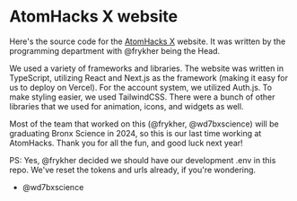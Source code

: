# AtomHacks X website

Here's the source code for the [AtomHacks X](https://atomhacks.org) website. It was written by the programming department with @frykher being the Head.

We used a variety of frameworks and libraries. The website was written in TypeScript, utilizing React and Next.js as the framework (making it easy for us to deploy on Vercel). For the account system, we utilized Auth.js. To make styling easier, we used TailwindCSS. There were a bunch of other libraries that we used for animation, icons, and widgets as well.

Most of the team that worked on this (@frykher, @wd7bxscience) will be graduating Bronx Science in 2024, so this is our last time working at AtomHacks. Thank you for all the fun, and good luck next year!

PS: Yes, @frykher decided we should have our development .env in this repo. We've reset the tokens and urls already, if you're wondering.

- @wd7bxscience
